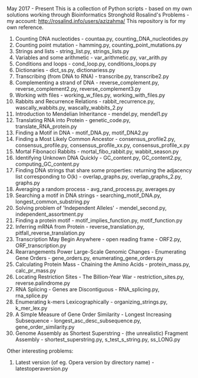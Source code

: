 May 2017 - Present
This is a collection of Python scripts - based on my own solutions working through Bioinformatics Stronghold Rosalind's Problems - my account:
http://rosalind.info/users/azizahma/
This repository is for my own reference.

1. Counting DNA nucleotides - countaa.py, counting_DNA_nucleotides.py
2. Counting point mutation - hamming.py, counting_point_mutations.py
3. Strings and lists - string_list.py, strings_lists.py
4. Variables and some arithmetic - var_arithmetic.py, var_arith.py
5. Conditions and loops - cond_loop.py, conditions_loops.py
6. Dictionaries - dict_ss.py, dictionariess.py
7. Transcribing (from DNA to RNA) - transcribe.py, transcribe2.py
8. Complementing a strand of DNA - reverse_complement.py, reverse_complement2.py, reverse_complement3.py 
9. Working with files - working_w_files.py, working_with_files.py
10. Rabbits and Recurrence Relations - rabbit_recurrence.py, wascally_wabbits.py, wascally_wabbits_2.py
11. Introduction to Mendelian Inheritance - mendel.py, mendel1.py
12. Translating RNA into Protein - genetic_code.py, translate_RNA_protein.py
13. Finding a Motif in DNA - motif_DNA.py, motif_DNA2.py
14. Finding a Most Likely Common Ancestor - consensus_profile2.py, consensus_profile.py, consensus_profile_xx.py, consensus_profile_x.py
15. Mortal Fibonacci Rabbits - mortal_fibo_rabbit.py, wabbit_season.py
18. Identifying Unknown DNA Quickly - GC_content.py, GC_content2.py, computing_GC_content.py
19. Finding DNA strings that share some properties: returning the adjacency list corresponding to O(k) - overlap_graphs.py, overlap_graphs_2.py, graphs.py
20. Averaging a random process - avg_rand_process.py, averages.py
21. Searching a motif in DNA strings - searching_motif_DNA.py, longest_common_substring.py
22. Solving problem of 'Independent Alleles' - mendel_second.py, independent_assortment.py
23. Finding a protein motif - motif_implies_function.py, motif_function.py
24. Inferring mRNA from Protein - reverse_translation.py, pitfall_reverse_translation.py
25. Transcription May Begin Anywhere - open reading frame - ORF2.py, ORF_transcription.py
26. Rearrangements Power Large-Scale Genomic Changes - Enumerating Gene Orders - gene_orders.py, enumerating_gene_orders.py
27. Calculating Protein Mass - Chaining the Amino Acids - protein_mass.py, calc_pr_mass.py
28. Locating Restriction Sites - The Billion-Year War - restriction_sites.py, reverse.palindrome.py
29. RNA Splicing - Genes are Discontiguous - RNA_splicing.py, rna_splice.py
30. Enumerating k-mers Lexicographically - organizing_strings.py, k_mer_lex.py
31. A Simple Measure of Gene Order Similarity - Longest Increasing Subsequence - longest_asc_desc_subsequence.py, gene_order_similarity.py
32. Genome Assembly as Shortest Superstring - (the unrealistic) Fragment Assembly - shortest_superstring.py, s_test_s_string.py, ss_LONG.py

Other interesting problems:
1. Latest version (of eg. Opera version by directory name) - latestoperaversion.py


